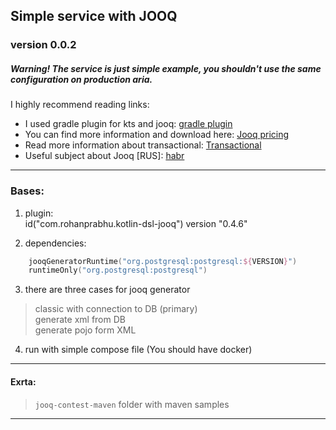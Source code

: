 ## Simple service with JOOQ
### version 0.0.2

##### Warning! The service is just simple example, you shouldn't use the same configuration on production aria.

I highly recommend reading links:  
* I used gradle plugin for kts and jooq: [gradle plugin](https://github.com/rohanprabhu/kotlin-dsl-gradle-jooq-plugin)  
* You can find more information and download here: [Jooq pricing](https://www.jooq.org/download/)  
* Read more information about transactional: [Transactional](https://www.jooq.org/doc/latest/manual/sql-execution/transaction-management/)  
* Useful subject about Jooq [RUS]: [habr](https://habr.com/ru/post/488522/)
---
### Bases:
1) plugin:  
id("com.rohanprabhu.kotlin-dsl-jooq") version "0.4.6"

2) dependencies:
```kotlin
    jooqGeneratorRuntime("org.postgresql:postgresql:${VERSION}")
    runtimeOnly("org.postgresql:postgresql")
```

3) there are three cases for jooq generator
 > classic with connection to DB (primary)  
 > generate xml from DB  
 > generate pojo form XML  
 
4) run with simple compose file (You should have docker)

---
#### Exrta:
>`jooq-contest-maven` folder with maven samples
---
